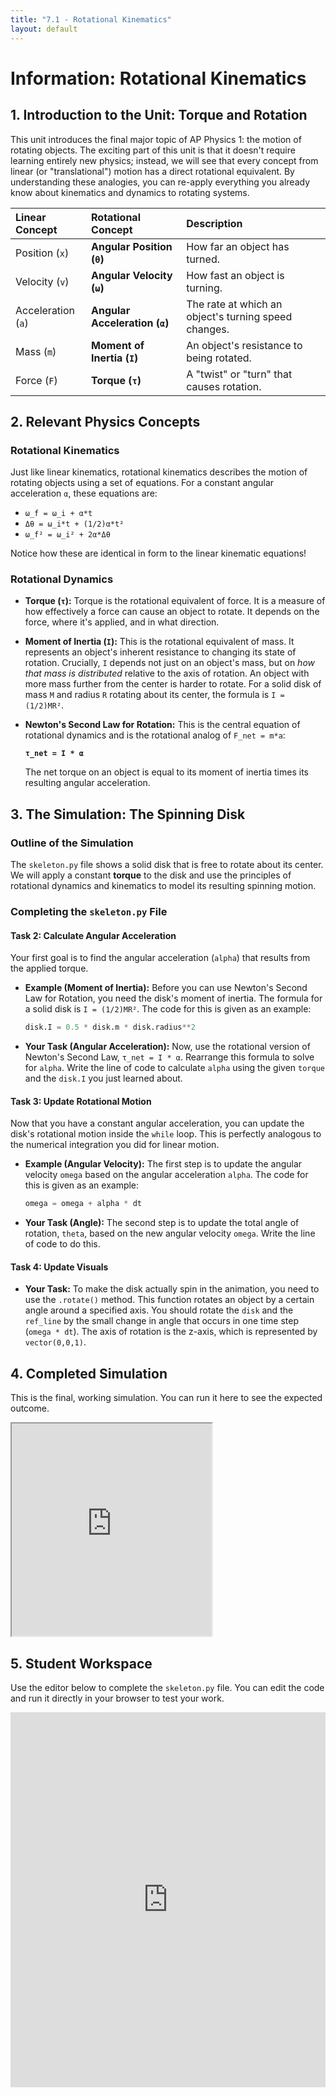 ```yaml
---
title: "7.1 - Rotational Kinematics"
layout: default
---
```

# Information: Rotational Kinematics

## 1. Introduction to the Unit: Torque and Rotation

This unit introduces the final major topic of AP Physics 1: the motion of rotating objects. The exciting part of this unit is that it doesn't require learning entirely new physics; instead, we will see that every concept from linear (or "translational") motion has a direct rotational equivalent. By understanding these analogies, you can re-apply everything you already know about kinematics and dynamics to rotating systems.

| Linear Concept | Rotational Concept | Description |
| :--- | :--- | :--- |
| Position (`x`) | **Angular Position (`θ`)** | How far an object has turned. |
| Velocity (`v`) | **Angular Velocity (`ω`)** | How fast an object is turning. |
| Acceleration (`a`) | **Angular Acceleration (`α`)** | The rate at which an object's turning speed changes. |
| Mass (`m`) | **Moment of Inertia (`I`)** | An object's resistance to being rotated. |
| Force (`F`) | **Torque (`τ`)** | A "twist" or "turn" that causes rotation. |

## 2. Relevant Physics Concepts

### Rotational Kinematics

Just like linear kinematics, rotational kinematics describes the motion of rotating objects using a set of equations. For a constant angular acceleration `α`, these equations are:

-   `ω_f = ω_i + α*t`
-   `Δθ = ω_i*t + (1/2)α*t²`
-   `ω_f² = ω_i² + 2α*Δθ`

Notice how these are identical in form to the linear kinematic equations!

### Rotational Dynamics

-   **Torque (`τ`):** Torque is the rotational equivalent of force. It is a measure of how effectively a force can cause an object to rotate. It depends on the force, where it's applied, and in what direction.

-   **Moment of Inertia (`I`):** This is the rotational equivalent of mass. It represents an object's inherent resistance to changing its state of rotation. Crucially, `I` depends not just on an object's mass, but on *how that mass is distributed* relative to the axis of rotation. An object with more mass further from the center is harder to rotate. For a solid disk of mass `M` and radius `R` rotating about its center, the formula is `I = (1/2)MR²`.

-   **Newton's Second Law for Rotation:** This is the central equation of rotational dynamics and is the rotational analog of `F_net = m*a`:

    **`τ_net = I * α`**

    The net torque on an object is equal to its moment of inertia times its resulting angular acceleration.

## 3. The Simulation: The Spinning Disk

### Outline of the Simulation

The `skeleton.py` file shows a solid disk that is free to rotate about its center. We will apply a constant **torque** to the disk and use the principles of rotational dynamics and kinematics to model its resulting spinning motion.

### Completing the `skeleton.py` File

#### **Task 2: Calculate Angular Acceleration**

Your first goal is to find the angular acceleration (`alpha`) that results from the applied torque.

- **Example (Moment of Inertia):** Before you can use Newton's Second Law for Rotation, you need the disk's moment of inertia. The formula for a solid disk is `I = (1/2)MR²`. The code for this is given as an example:
  ```python
  disk.I = 0.5 * disk.m * disk.radius**2
  ```

- **Your Task (Angular Acceleration):** Now, use the rotational version of Newton's Second Law, `τ_net = I * α`. Rearrange this formula to solve for `alpha`. Write the line of code to calculate `alpha` using the given `torque` and the `disk.I` you just learned about.

#### **Task 3: Update Rotational Motion**

Now that you have a constant angular acceleration, you can update the disk's rotational motion inside the `while` loop. This is perfectly analogous to the numerical integration you did for linear motion.

- **Example (Angular Velocity):** The first step is to update the angular velocity `omega` based on the angular acceleration `alpha`. The code for this is given as an example:
  ```python
  omega = omega + alpha * dt
  ```

- **Your Task (Angle):** The second step is to update the total angle of rotation, `theta`, based on the new angular velocity `omega`. Write the line of code to do this.

#### **Task 4: Update Visuals**

- **Your Task:** To make the disk actually spin in the animation, you need to use the `.rotate()` method. This function rotates an object by a certain angle around a specified axis. You should rotate the `disk` and the `ref_line` by the small change in angle that occurs in one time step (`omega * dt`). The axis of rotation is the z-axis, which is represented by `vector(0,0,1)`.

## 4. Completed Simulation

This is the final, working simulation. You can run it here to see the expected outcome.

<iframe src="https://glowscript.org/#/user/cglenz/folder/APSimulations/program/7.1-complete.py" width="320" height="340"></iframe>

## 5. Student Workspace

Use the editor below to complete the `skeleton.py` file. You can edit the code and run it directly in your browser to test your work.

<iframe src="https://trinket.io/embed/glowscript/8663d99a8e62" width="100%" height="600" frameborder="0" marginwidth="0" marginheight="0" allowfullscreen></iframe>